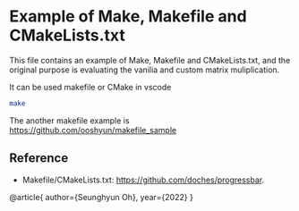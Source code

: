 # Example of Make, Makefile and CMakeLists.txt 

This file contains an example of Make, Makefile and CMakeLists.txt, and the original purpose is evaluating the vanilia and custom matrix muliplication.

It can be used makefile or CMake in vscode

```bash
make
```

The another makefile example is https://github.com/ooshyun/makefile_sample

Reference
----------
- Makefile/CMakeLists.txt: https://github.com/doches/progressbar.

@article{
  author={Seunghyun Oh},
  year={2022}
}